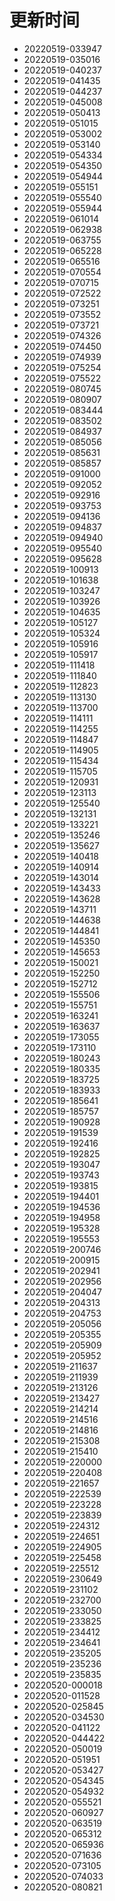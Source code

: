 # 更新时间
* 20220519-033947
* 20220519-035016
* 20220519-040237
* 20220519-041435
* 20220519-044237
* 20220519-045008
* 20220519-050413
* 20220519-051015
* 20220519-053002
* 20220519-053140
* 20220519-054334
* 20220519-054350
* 20220519-054944
* 20220519-055151
* 20220519-055540
* 20220519-055944
* 20220519-061014
* 20220519-062938
* 20220519-063755
* 20220519-065228
* 20220519-065516
* 20220519-070554
* 20220519-070715
* 20220519-072522
* 20220519-073251
* 20220519-073552
* 20220519-073721
* 20220519-074326
* 20220519-074450
* 20220519-074939
* 20220519-075254
* 20220519-075522
* 20220519-080745
* 20220519-080907
* 20220519-083444
* 20220519-083502
* 20220519-084937
* 20220519-085056
* 20220519-085631
* 20220519-085857
* 20220519-091000
* 20220519-092052
* 20220519-092916
* 20220519-093753
* 20220519-094136
* 20220519-094837
* 20220519-094940
* 20220519-095540
* 20220519-095628
* 20220519-100913
* 20220519-101638
* 20220519-103247
* 20220519-103926
* 20220519-104635
* 20220519-105127
* 20220519-105324
* 20220519-105916
* 20220519-105917
* 20220519-111418
* 20220519-111840
* 20220519-112823
* 20220519-113130
* 20220519-113700
* 20220519-114111
* 20220519-114255
* 20220519-114847
* 20220519-114905
* 20220519-115434
* 20220519-115705
* 20220519-120931
* 20220519-123113
* 20220519-125540
* 20220519-132131
* 20220519-133221
* 20220519-135246
* 20220519-135627
* 20220519-140418
* 20220519-140914
* 20220519-143014
* 20220519-143433
* 20220519-143628
* 20220519-143711
* 20220519-144638
* 20220519-144841
* 20220519-145350
* 20220519-145653
* 20220519-150021
* 20220519-152250
* 20220519-152712
* 20220519-155506
* 20220519-155751
* 20220519-163241
* 20220519-163637
* 20220519-173055
* 20220519-173110
* 20220519-180243
* 20220519-180335
* 20220519-183725
* 20220519-183933
* 20220519-185641
* 20220519-185757
* 20220519-190928
* 20220519-191539
* 20220519-192416
* 20220519-192825
* 20220519-193047
* 20220519-193743
* 20220519-193815
* 20220519-194401
* 20220519-194536
* 20220519-194958
* 20220519-195328
* 20220519-195553
* 20220519-200746
* 20220519-200915
* 20220519-202941
* 20220519-202956
* 20220519-204047
* 20220519-204313
* 20220519-204753
* 20220519-205056
* 20220519-205355
* 20220519-205909
* 20220519-205952
* 20220519-211637
* 20220519-211939
* 20220519-213126
* 20220519-213427
* 20220519-214214
* 20220519-214516
* 20220519-214816
* 20220519-215308
* 20220519-215410
* 20220519-220000
* 20220519-220408
* 20220519-221657
* 20220519-222539
* 20220519-223228
* 20220519-223839
* 20220519-224312
* 20220519-224651
* 20220519-224905
* 20220519-225458
* 20220519-225512
* 20220519-230649
* 20220519-231102
* 20220519-232700
* 20220519-233050
* 20220519-233825
* 20220519-234412
* 20220519-234641
* 20220519-235205
* 20220519-235236
* 20220519-235835
* 20220520-000018
* 20220520-011528
* 20220520-025845
* 20220520-034530
* 20220520-041122
* 20220520-044422
* 20220520-050019
* 20220520-051951
* 20220520-053427
* 20220520-054345
* 20220520-054932
* 20220520-055521
* 20220520-060927
* 20220520-063519
* 20220520-065312
* 20220520-065936
* 20220520-071636
* 20220520-073105
* 20220520-074033
* 20220520-080821
